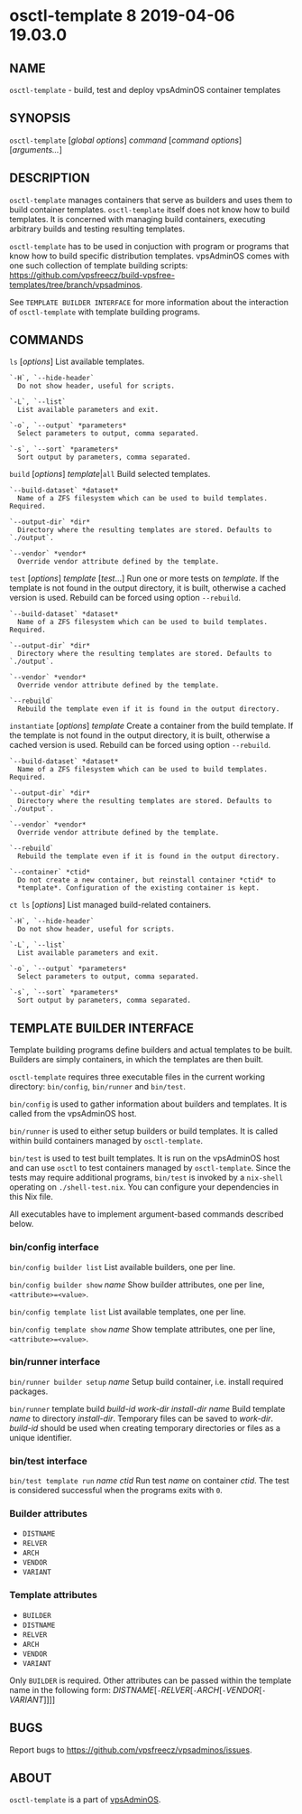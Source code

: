 # osctl-template 8                2019-04-06                             19.03.0

## NAME
`osctl-template` - build, test and deploy vpsAdminOS container templates

## SYNOPSIS
`osctl-template` [*global options*] *command* [*command options*] [*arguments...*]

## DESCRIPTION
`osctl-template` manages containers that serve as builders and uses them to
build container templates. `osctl-template` itself does not know how to build
templates. It is concerned with managing build containers, executing arbitrary
builds and testing resulting templates.

`osctl-template` has to be used in conjuction with program or programs that know
how to build specific distribution templates. vpsAdminOS comes with one such
collection of template building scripts:
<https://github.com/vpsfreecz/build-vpsfree-templates/tree/branch/vpsadminos>.

See `TEMPLATE BUILDER INTERFACE` for more information about the interaction
of `osctl-template` with template building programs.

## COMMANDS
`ls` [*options*]
  List available templates.

    `-H`, `--hide-header`
      Do not show header, useful for scripts.

    `-L`, `--list`
      List available parameters and exit.
    
    `-o`, `--output` *parameters*
      Select parameters to output, comma separated.

    `-s`, `--sort` *parameters*
      Sort output by parameters, comma separated.

`build` [*options*] *template*|`all`
  Build selected templates.

    `--build-dataset` *dataset*
      Name of a ZFS filesystem which can be used to build templates. Required.

    `--output-dir` *dir*
      Directory where the resulting templates are stored. Defaults to `./output`.

    `--vendor` *vendor*
      Override vendor attribute defined by the template.

`test` [*options*] *template* [*test*...]
  Run one or more tests on *template*. If the template is not found in the
  output directory, it is built, otherwise a cached version is used. Rebuild
  can be forced using option `--rebuild`.

    `--build-dataset` *dataset*
      Name of a ZFS filesystem which can be used to build templates. Required.

    `--output-dir` *dir*
      Directory where the resulting templates are stored. Defaults to `./output`.

    `--vendor` *vendor*
      Override vendor attribute defined by the template.

    `--rebuild`
      Rebuild the template even if it is found in the output directory.

`instantiate` [*options*] *template*
  Create a container from the build template. If the template is not found in
  the output directory, it is built, otherwise a cached version is used. Rebuild
  can be forced using option `--rebuild`.

    `--build-dataset` *dataset*
      Name of a ZFS filesystem which can be used to build templates. Required.

    `--output-dir` *dir*
      Directory where the resulting templates are stored. Defaults to `./output`.

    `--vendor` *vendor*
      Override vendor attribute defined by the template.

    `--rebuild`
      Rebuild the template even if it is found in the output directory.

    `--container` *ctid*
      Do not create a new container, but reinstall container *ctid* to
      *template*. Configuration of the existing container is kept.

`ct ls` [*options*]
  List managed build-related containers.

    `-H`, `--hide-header`
      Do not show header, useful for scripts.

    `-L`, `--list`
      List available parameters and exit.
    
    `-o`, `--output` *parameters*
      Select parameters to output, comma separated.

    `-s`, `--sort` *parameters*
      Sort output by parameters, comma separated.

## TEMPLATE BUILDER INTERFACE
Template building programs define builders and actual templates to be built.
Builders are simply containers, in which the templates are then built.

`osctl-template` requires three executable files in the current working
directory: `bin/config`, `bin/runner` and `bin/test`.

`bin/config` is used to gather information about builders and templates. It is
called from the vpsAdminOS host.

`bin/runner` is used to either setup builders or build templates. It is called
within build containers managed by `osctl-template`.

`bin/test` is used to test built templates. It is run on the vpsAdminOS host
and can use `osctl` to test containers managed by `osctl-template`. Since
the tests may require additional programs, `bin/test` is invoked by a `nix-shell`
operating on `./shell-test.nix`. You can configure your dependencies in this Nix
file.

All executables have to implement argument-based commands described below.

### bin/config interface
`bin/config builder list`
  List available builders, one per line.

`bin/config builder show` *name*
  Show builder attributes, one per line, `<attribute>=<value>`.

`bin/config template list`
  List available templates, one per line.

`bin/config template show` *name*
  Show template attributes, one per line, `<attribute>=<value>`.

### bin/runner interface
`bin/runner builder setup` *name*
  Setup build container, i.e. install required packages.

`bin/runner` template build *build-id* *work-dir* *install-dir* *name*
  Build template *name* to directory *install-dir*. Temporary files can be
  saved to *work-dir*. *build-id* should be used when creating temporary
  directories or files as a unique identifier.

### bin/test interface
`bin/test template run` *name* *ctid*
  Run test *name* on container *ctid*. The test is considered successful when
  the programs exits with `0`.

### Builder attributes

 - `DISTNAME`
 - `RELVER`
 - `ARCH`
 - `VENDOR`
 - `VARIANT`

### Template attributes

 - `BUILDER`
 - `DISTNAME`
 - `RELVER`
 - `ARCH`
 - `VENDOR`
 - `VARIANT`

Only `BUILDER` is required. Other attributes can be passed within the template
name in the following form: *DISTNAME*[`-`*RELVER*[`-`*ARCH*[`-`*VENDOR*[`-`*VARIANT*]]]]

## BUGS
Report bugs to https://github.com/vpsfreecz/vpsadminos/issues.

## ABOUT
`osctl-template` is a part of [vpsAdminOS](https://github.com/vpsfreecz/vpsadminos).
